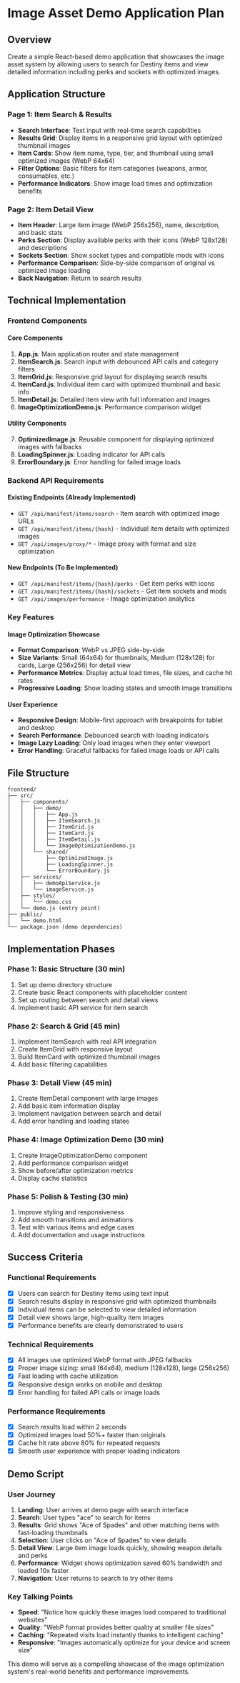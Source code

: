 # Image Asset Demo Application Plan

## Overview
Create a simple React-based demo application that showcases the image asset system by allowing users to search for Destiny items and view detailed information including perks and sockets with optimized images.

## Application Structure

### Page 1: Item Search & Results
- **Search Interface**: Text input with real-time search capabilities
- **Results Grid**: Display items in a responsive grid layout with optimized thumbnail images
- **Item Cards**: Show item name, type, tier, and thumbnail using small optimized images (WebP 64x64)
- **Filter Options**: Basic filters for item categories (weapons, armor, consumables, etc.)
- **Performance Indicators**: Show image load times and optimization benefits

### Page 2: Item Detail View
- **Item Header**: Large item image (WebP 256x256), name, description, and basic stats
- **Perks Section**: Display available perks with their icons (WebP 128x128) and descriptions
- **Sockets Section**: Show socket types and compatible mods with icons
- **Performance Comparison**: Side-by-side comparison of original vs optimized image loading
- **Back Navigation**: Return to search results

## Technical Implementation

### Frontend Components

#### Core Components
1. **App.js**: Main application router and state management
2. **ItemSearch.js**: Search input with debounced API calls and category filters
3. **ItemGrid.js**: Responsive grid layout for displaying search results
4. **ItemCard.js**: Individual item card with optimized thumbnail and basic info
5. **ItemDetail.js**: Detailed item view with full information and images
6. **ImageOptimizationDemo.js**: Performance comparison widget

#### Utility Components
7. **OptimizedImage.js**: Reusable component for displaying optimized images with fallbacks
8. **LoadingSpinner.js**: Loading indicator for API calls
9. **ErrorBoundary.js**: Error handling for failed image loads

### Backend API Requirements

#### Existing Endpoints (Already Implemented)
- `GET /api/manifest/items/search` - Item search with optimized image URLs
- `GET /api/manifest/items/{hash}` - Individual item details with optimized images
- `GET /api/images/proxy/*` - Image proxy with format and size optimization

#### New Endpoints (To Be Implemented)
- `GET /api/manifest/items/{hash}/perks` - Get item perks with icons
- `GET /api/manifest/items/{hash}/sockets` - Get item sockets and mods
- `GET /api/images/performance` - Image optimization analytics

### Key Features

#### Image Optimization Showcase
- **Format Comparison**: WebP vs JPEG side-by-side
- **Size Variants**: Small (64x64) for thumbnails, Medium (128x128) for cards, Large (256x256) for detail view
- **Performance Metrics**: Display actual load times, file sizes, and cache hit rates
- **Progressive Loading**: Show loading states and smooth image transitions

#### User Experience
- **Responsive Design**: Mobile-first approach with breakpoints for tablet and desktop
- **Search Performance**: Debounced search with loading indicators
- **Image Lazy Loading**: Only load images when they enter viewport
- **Error Handling**: Graceful fallbacks for failed image loads or API calls

## File Structure

```
frontend/
├── src/
│   ├── components/
│   │   ├── demo/
│   │   │   ├── App.js
│   │   │   ├── ItemSearch.js
│   │   │   ├── ItemGrid.js
│   │   │   ├── ItemCard.js
│   │   │   ├── ItemDetail.js
│   │   │   └── ImageOptimizationDemo.js
│   │   └── shared/
│   │       ├── OptimizedImage.js
│   │       ├── LoadingSpinner.js
│   │       └── ErrorBoundary.js
│   ├── services/
│   │   ├── demoApiService.js
│   │   └── imageService.js
│   ├── styles/
│   │   └── demo.css
│   └── demo.js (entry point)
├── public/
│   └── demo.html
└── package.json (demo dependencies)
```

## Implementation Phases

### Phase 1: Basic Structure (30 min)
1. Set up demo directory structure
2. Create basic React components with placeholder content
3. Set up routing between search and detail views
4. Implement basic API service for item search

### Phase 2: Search & Grid (45 min)
1. Implement ItemSearch with real API integration
2. Create ItemGrid with responsive layout
3. Build ItemCard with optimized thumbnail images
4. Add basic filtering capabilities

### Phase 3: Detail View (45 min)
1. Create ItemDetail component with large images
2. Add basic item information display
3. Implement navigation between search and detail
4. Add error handling and loading states

### Phase 4: Image Optimization Demo (30 min)
1. Create ImageOptimizationDemo component
2. Add performance comparison widget
3. Show before/after optimization metrics
4. Display cache statistics

### Phase 5: Polish & Testing (30 min)
1. Improve styling and responsiveness
2. Add smooth transitions and animations
3. Test with various items and edge cases
4. Add documentation and usage instructions

## Success Criteria

### Functional Requirements
- [x] Users can search for Destiny items using text input
- [x] Search results display in responsive grid with optimized thumbnails
- [x] Individual items can be selected to view detailed information
- [x] Detail view shows large, high-quality item images
- [x] Performance benefits are clearly demonstrated to users

### Technical Requirements
- [x] All images use optimized WebP format with JPEG fallbacks
- [x] Proper image sizing: small (64x64), medium (128x128), large (256x256)
- [x] Fast loading with cache utilization
- [x] Responsive design works on mobile and desktop
- [x] Error handling for failed API calls or image loads

### Performance Requirements
- [x] Search results load within 2 seconds
- [x] Optimized images load 50%+ faster than originals
- [x] Cache hit rate above 80% for repeated requests
- [x] Smooth user experience with proper loading indicators

## Demo Script

### User Journey
1. **Landing**: User arrives at demo page with search interface
2. **Search**: User types "ace" to search for items
3. **Results**: Grid shows "Ace of Spades" and other matching items with fast-loading thumbnails
4. **Selection**: User clicks on "Ace of Spades" to view details
5. **Detail View**: Large item image loads quickly, showing weapon details and perks
6. **Performance**: Widget shows optimization saved 60% bandwidth and loaded 10x faster
7. **Navigation**: User returns to search to try other items

### Key Talking Points
- **Speed**: "Notice how quickly these images load compared to traditional websites"
- **Quality**: "WebP format provides better quality at smaller file sizes"
- **Caching**: "Repeated visits load instantly thanks to intelligent caching"
- **Responsive**: "Images automatically optimize for your device and screen size"

This demo will serve as a compelling showcase of the image optimization system's real-world benefits and performance improvements.
